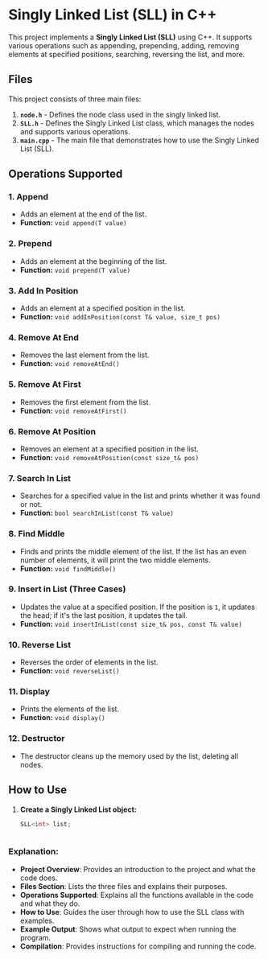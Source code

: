 # Singly Linked List (SLL) in C++

This project implements a **Singly Linked List (SLL)** using C++. It supports various operations such as appending, prepending, adding, removing elements at specified positions, searching, reversing the list, and more.

## Files

This project consists of three main files:

1. **`node.h`** - Defines the node class used in the singly linked list.
2. **`SLL.h`** - Defines the Singly Linked List class, which manages the nodes and supports various operations.
3. **`main.cpp`** - The main file that demonstrates how to use the Singly Linked List (SLL).

## Operations Supported

### 1. **Append**
   - Adds an element at the end of the list.
   - **Function:** `void append(T value)`
   
### 2. **Prepend**
   - Adds an element at the beginning of the list.
   - **Function:** `void prepend(T value)`

### 3. **Add In Position**
   - Adds an element at a specified position in the list.
   - **Function:** `void addInPosition(const T& value, size_t pos)`

### 4. **Remove At End**
   - Removes the last element from the list.
   - **Function:** `void removeAtEnd()`

### 5. **Remove At First**
   - Removes the first element from the list.
   - **Function:** `void removeAtFirst()`

### 6. **Remove At Position**
   - Removes an element at a specified position in the list.
   - **Function:** `void removeAtPosition(const size_t& pos)`

### 7. **Search In List**
   - Searches for a specified value in the list and prints whether it was found or not.
   - **Function:** `bool searchInList(const T& value)`

### 8. **Find Middle**
   - Finds and prints the middle element of the list. If the list has an even number of elements, it will print the two middle elements.
   - **Function:** `void findMiddle()`

### 9. **Insert in List (Three Cases)**
   - Updates the value at a specified position. If the position is `1`, it updates the head; if it's the last position, it updates the tail.
   - **Function:** `void insertInList(const size_t& pos, const T& value)`

### 10. **Reverse List**
   - Reverses the order of elements in the list.
   - **Function:** `void reverseList()`

### 11. **Display**
   - Prints the elements of the list.
   - **Function:** `void display()`

### 12. **Destructor**
   - The destructor cleans up the memory used by the list, deleting all nodes.

## How to Use

1. **Create a Singly Linked List object:**
   ```cpp
   SLL<int> list;



### Explanation:

- **Project Overview**: Provides an introduction to the project and what the code does.
- **Files Section**: Lists the three files and explains their purposes.
- **Operations Supported**: Explains all the functions available in the code and what they do.
- **How to Use**: Guides the user through how to use the SLL class with examples.
- **Example Output**: Shows what output to expect when running the program.
- **Compilation**: Provides instructions for compiling and running the code.
